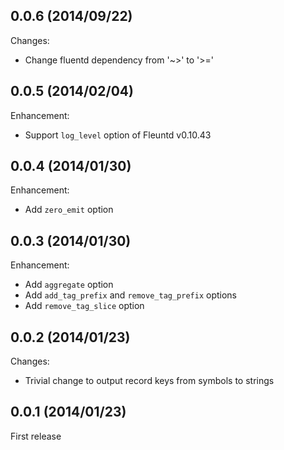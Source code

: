 ## 0.0.6 (2014/09/22)

Changes:

* Change fluentd dependency from '~>' to '>='

## 0.0.5 (2014/02/04)

Enhancement:

* Support `log_level` option of Fleuntd v0.10.43

## 0.0.4  (2014/01/30)

Enhancement:

* Add `zero_emit` option

## 0.0.3  (2014/01/30)

Enhancement:

* Add `aggregate` option
* Add `add_tag_prefix` and `remove_tag_prefix` options
* Add `remove_tag_slice` option

## 0.0.2  (2014/01/23)

Changes:

* Trivial change to output record keys from symbols to strings

## 0.0.1  (2014/01/23)

First release

